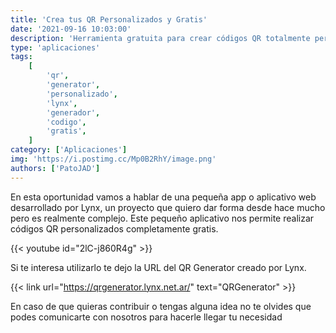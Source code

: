 ```yaml
---
title: 'Crea tus QR Personalizados y Gratis'
date: '2021-09-16 10:03:00'
description: 'Herramienta gratuita para crear códigos QR totalmente personalizados y muy fácil de usar creada por Lynx (LSD).'
type: 'aplicaciones'
tags:
    [
        'qr',
        'generator',
        'personalizado',
        'lynx',
        'generador',
        'codigo',
        'gratis',
    ]
category: ['Aplicaciones']
img: 'https://i.postimg.cc/Mp0B2RhY/image.png'
authors: ['PatoJAD']
---
```


En esta oportunidad vamos a hablar de una pequeña app o aplicativo web desarrollado por Lynx, un proyecto que quiero dar forma desde hace mucho pero es realmente complejo. Este pequeño aplicativo nos permite realizar códigos QR personalizados completamente gratis.

{{< youtube id="2lC-j860R4g" >}}

Si te interesa utilizarlo te dejo la URL del QR Generator creado por Lynx.

{{< link url="https://qrgenerator.lynx.net.ar/" text="QRGenerator" >}}

En caso de que quieras contribuir o tengas alguna idea no te olvides que podes comunicarte con nosotros para hacerle llegar tu necesidad

